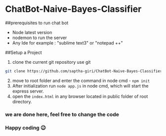 # ChatBot-Naive-Bayes-Classifier

##prerequisites to run chat bot

- Node latest version
- nodemon to run the server
- Any Ide for example : "sublime text3" or "notepad ++"

##Setup a Project

1. clone the current git repository
use git

```bash
git clone https://github.com/saptha-giri/ChatBot-Naive-Bayes-Classifier.git
```
2. move to root folder and enter the command in node cmd - ``` npm init ```
3. After initialization run ``` node app.js ``` in node cmd, which will start the express server.
4. open the ```index.html``` in any browser located in public folder of root directory.

### we are done here, feel free to change the code
### Happy coding :wink: